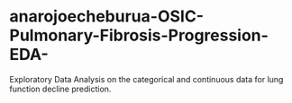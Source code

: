 # anarojoecheburua-OSIC-Pulmonary-Fibrosis-Progression-EDA-
Exploratory Data Analysis on the categorical and continuous data for lung function decline prediction. 
